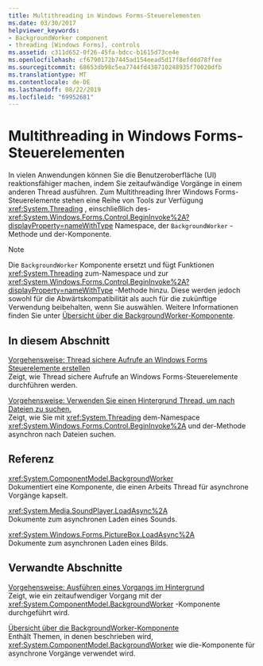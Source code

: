 ```yaml
---
title: Multithreading in Windows Forms-Steuerelementen
ms.date: 03/30/2017
helpviewer_keywords:
- BackgroundWorker component
- threading [Windows Forms], controls
ms.assetid: c311d652-0f26-45fa-bdcc-b1615d73ce4e
ms.openlocfilehash: cf6790172b7445ad154eead5d17f8efddd78ffee
ms.sourcegitcommit: 68653db98c5ea7744fd438710248935f70020dfb
ms.translationtype: MT
ms.contentlocale: de-DE
ms.lasthandoff: 08/22/2019
ms.locfileid: "69952681"
---
```

# <a name="multithreading-in-windows-forms-controls"></a>Multithreading in Windows Forms-Steuerelementen
In vielen Anwendungen können Sie die Benutzeroberfläche (UI) reaktionsfähiger machen, indem Sie zeitaufwändige Vorgänge in einem anderen Thread ausführen. Zum Multithreading Ihrer Windows Forms-Steuerelemente stehen eine Reihe von Tools zur Verfügung <xref:System.Threading> , einschließlich des- <xref:System.Windows.Forms.Control.BeginInvoke%2A?displayProperty=nameWithType> Namespace, der `BackgroundWorker` -Methode und der-Komponente.  
  
> [!NOTE]
> Die `BackgroundWorker` Komponente ersetzt und fügt Funktionen <xref:System.Threading> zum-Namespace und zur <xref:System.Windows.Forms.Control.BeginInvoke%2A?displayProperty=nameWithType> -Methode hinzu. Diese werden jedoch sowohl für die Abwärtskompatibilität als auch für die zukünftige Verwendung beibehalten, wenn Sie auswählen. Weitere Informationen finden Sie unter [Übersicht über die BackgroundWorker-Komponente](backgroundworker-component-overview.md).  
  
## <a name="in-this-section"></a>In diesem Abschnitt  
 [Vorgehensweise: Thread sichere Aufrufe an Windows Forms Steuerelemente erstellen](how-to-make-thread-safe-calls-to-windows-forms-controls.md)  
 Zeigt, wie Thread sichere Aufrufe an Windows Forms-Steuerelemente durchführen werden.  
  
 [Vorgehensweise: Verwenden Sie einen Hintergrund Thread, um nach Dateien zu suchen.](how-to-use-a-background-thread-to-search-for-files.md)  
 Zeigt, wie Sie mit <xref:System.Threading> dem-Namespace <xref:System.Windows.Forms.Control.BeginInvoke%2A> und der-Methode asynchron nach Dateien suchen.  
  
## <a name="reference"></a>Referenz  
 <xref:System.ComponentModel.BackgroundWorker>  
 Dokumentiert eine Komponente, die einen Arbeits Thread für asynchrone Vorgänge kapselt.  
  
 <xref:System.Media.SoundPlayer.LoadAsync%2A>  
 Dokumente zum asynchronen Laden eines Sounds.  
  
 <xref:System.Windows.Forms.PictureBox.LoadAsync%2A>  
 Dokumente zum asynchronen Laden eines Bilds.  
  
## <a name="related-sections"></a>Verwandte Abschnitte  
 [Vorgehensweise: Ausführen eines Vorgangs im Hintergrund](how-to-run-an-operation-in-the-background.md)  
 Zeigt, wie ein zeitaufwendiger Vorgang mit der <xref:System.ComponentModel.BackgroundWorker> -Komponente durchgeführt wird.  
  
 [Übersicht über die BackgroundWorker-Komponente](backgroundworker-component-overview.md)  
 Enthält Themen, in denen beschrieben wird, <xref:System.ComponentModel.BackgroundWorker> wie die-Komponente für asynchrone Vorgänge verwendet wird.

